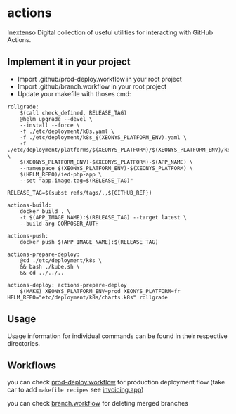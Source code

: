 # actions

Inextenso Digital collection of useful utilities for interacting with GitHub Actions.

## Implement it in your project
 - Import .github/prod-deploy.workflow in your root project
 - Import .github/branch.workflow in your root project
 - Update your makefile with thoses cmd:

```
rollgrade:
	$(call check_defined, RELEASE_TAG)
	@helm upgrade --devel \
	--install --force \
	-f ./etc/deployment/k8s.yaml \
	-f ./etc/deployment/k8s_$(XEONYS_PLATFORM_ENV).yaml \
	-f ./etc/deployment/platforms/$(XEONYS_PLATFORM)/$(XEONYS_PLATFORM_ENV)/k8s.yaml \
	$(XEONYS_PLATFORM_ENV)-$(XEONYS_PLATFORM)-$(APP_NAME) \
	--namespace $(XEONYS_PLATFORM_ENV)-$(XEONYS_PLATFORM) \
	$(HELM_REPO)/ied-php-app \
	--set "app.image.tag=$(RELEASE_TAG)"

RELEASE_TAG=$(subst refs/tags/,,${GITHUB_REF})

actions-build:
	docker build . \
	-t $(APP_IMAGE_NAME):$(RELEASE_TAG) --target latest \
	--build-arg COMPOSER_AUTH

actions-push:
	docker push $(APP_IMAGE_NAME):$(RELEASE_TAG)

actions-prepare-deploy:
	@cd ./etc/deployment/k8s \
	&& bash ./kube.sh \
	&& cd ../../..

actions-deploy: actions-prepare-deploy
	$(MAKE) XEONYS_PLATFORM_ENV=prod XEONYS_PLATFORM=fr HELM_REPO="etc/deployment/k8s/charts.k8s" rollgrade

```

## Usage

Usage information for individual commands can be found in their respective directories.

## Workflows

you can check [prod-deploy.workflow](https://github.com/inextensodigital/actions/blob/master/.github/prod-deploy.workflow)
for production deployment flow (take car to add `makefile recipes` see [invoicing.app](https://github.com/inextensodigital/invoicing.app/blob/7c5f20e475e7b7a5c8b1c8f29bd6bdf1b44b8022/Makefile#L179-L208))

you can check [branch.workflow](https://github.com/inextensodigital/actions/blob/master/.github/branch.workflow)
for deleting merged branches
